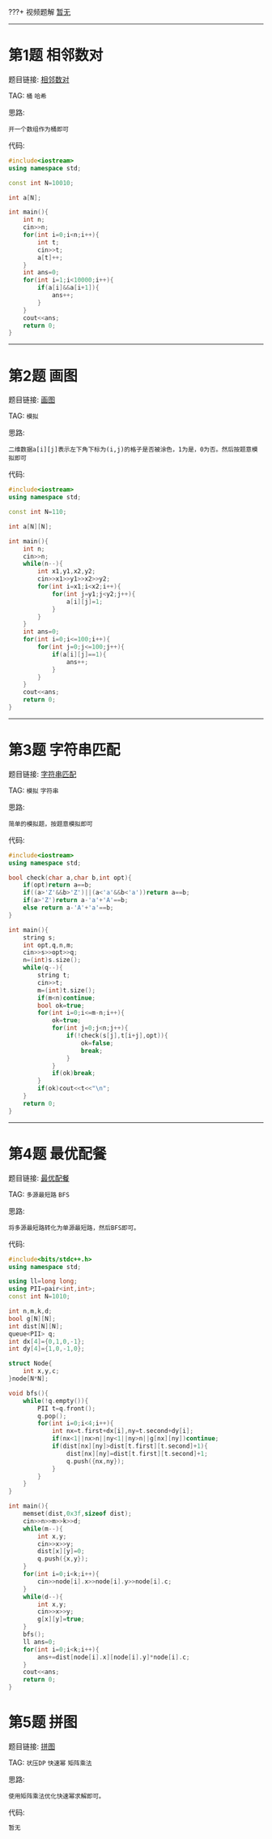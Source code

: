 ???+ 视频题解
    [暂无]()

- - - - - -

# 第1题 相邻数对

题目链接: [相邻数对](http://118.190.20.162/view.page?gpid=T16)

TAG: `桶` `哈希`

思路:

`开一个数组作为桶即可`

代码:

```cpp
#include<iostream>
using namespace std;

const int N=10010;

int a[N];

int main(){
    int n;
    cin>>n;
    for(int i=0;i<n;i++){
        int t;
        cin>>t;
        a[t]++;
    }
    int ans=0;
    for(int i=1;i<10000;i++){
        if(a[i]&&a[i+1]){
            ans++;
        }
    }
    cout<<ans;
    return 0;
}
```

- - - - - -

# 第2题 画图

题目链接: [画图](http://118.190.20.162/view.page?gpid=T15)

TAG: `模拟`

思路:

`二维数据a[i][j]表示左下角下标为(i,j)的格子是否被涂色，1为是，0为否。然后按题意模拟即可`

代码:

```cpp
#include<iostream>
using namespace std;

const int N=110;

int a[N][N];

int main(){
    int n;
    cin>>n;
    while(n--){
        int x1,y1,x2,y2;
        cin>>x1>>y1>>x2>>y2;
        for(int i=x1;i<x2;i++){
            for(int j=y1;j<y2;j++){
                a[i][j]=1;
            }
        }
    }
    int ans=0;
    for(int i=0;i<=100;i++){
        for(int j=0;j<=100;j++){
            if(a[i][j]==1){
                ans++;
            }
        }
    }
    cout<<ans;
    return 0;
}
```

- - - - - -

# 第3题 字符串匹配

题目链接: [字符串匹配](http://118.190.20.162/view.page?gpid=T14)

TAG: `模拟` `字符串`

思路:

`简单的模拟题，按题意模拟即可`

代码:

```cpp
#include<iostream>
using namespace std;

bool check(char a,char b,int opt){
    if(opt)return a==b;
    if((a>'Z'&&b>'Z')||(a<'a'&&b<'a'))return a==b;
    if(a>'Z')return a-'a'+'A'==b;
    else return a-'A'+'a'==b;
}

int main(){
    string s;
    int opt,q,n,m;
    cin>>s>>opt>>q;
    n=(int)s.size();
    while(q--){
        string t;
        cin>>t;
        m=(int)t.size();
        if(m<n)continue;
        bool ok=true;
        for(int i=0;i<=m-n;i++){
            ok=true;
            for(int j=0;j<n;j++){
                if(!check(s[j],t[i+j],opt)){
                    ok=false;
                    break;
                }
            }
            if(ok)break;
        }
        if(ok)cout<<t<<"\n";
    }
    return 0;
}
```

- - - - - -

# 第4题 最优配餐

题目链接: [最优配餐](http://118.190.20.162/view.page?gpid=T13)

TAG: `多源最短路` `BFS`

思路:

`将多源最短路转化为单源最短路，然后BFS即可。`

代码:

```cpp
#include<bits/stdc++.h>
using namespace std;

using ll=long long;
using PII=pair<int,int>;
const int N=1010;

int n,m,k,d;
bool g[N][N];
int dist[N][N];
queue<PII> q;
int dx[4]={0,1,0,-1};
int dy[4]={1,0,-1,0};

struct Node{
    int x,y,c;
}node[N*N];

void bfs(){
    while(!q.empty()){
        PII t=q.front();
        q.pop();
        for(int i=0;i<4;i++){
            int nx=t.first+dx[i],ny=t.second+dy[i];
            if(nx<1||nx>n||ny<1||ny>n||g[nx][ny])continue;
            if(dist[nx][ny]>dist[t.first][t.second]+1){
                dist[nx][ny]=dist[t.first][t.second]+1;
                q.push({nx,ny});
            }
        }
    }
}

int main(){
    memset(dist,0x3f,sizeof dist);
    cin>>n>>m>>k>>d;
    while(m--){
        int x,y;
        cin>>x>>y;
        dist[x][y]=0;
        q.push({x,y});
    }
    for(int i=0;i<k;i++){
        cin>>node[i].x>>node[i].y>>node[i].c;
    }
    while(d--){
        int x,y;
        cin>>x>>y;
        g[x][y]=true;
    }
    bfs();
    ll ans=0;
    for(int i=0;i<k;i++){
        ans+=dist[node[i].x][node[i].y]*node[i].c;
    }
    cout<<ans;
    return 0;
}
```

# 第5题 拼图

题目链接: [拼图](http://118.190.20.162/view.page?gpid=T12)

TAG: `状压DP` `快速幂` `矩阵乘法`

思路:

`使用矩阵乘法优化快速幂求解即可。`

代码:

```cpp
暂无
```